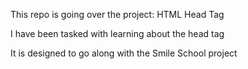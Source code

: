 This repo is going over the project: HTML Head Tag

I have been tasked with learning about the head tag

It is designed to go along with the Smile School project